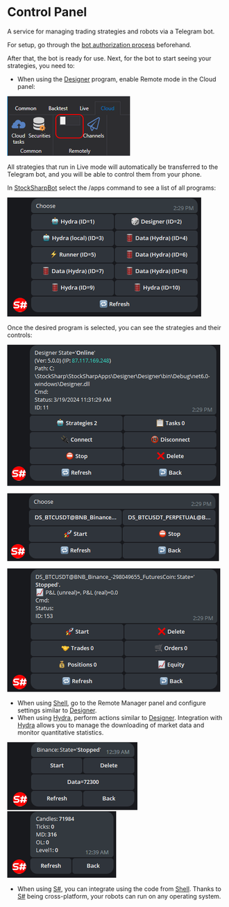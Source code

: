 # Control Panel

A service for managing trading strategies and robots via a Telegram bot.

For setup, go through the [bot authorization process](authorization.md) beforehand.

After that, the bot is ready for use. Next, for the bot to start seeing your strategies, you need to:

 - When using the [Designer](../designer.md) program, enable Remote mode in the Cloud panel:

  ![DesignerRibbon.png](../../images/designerribbon.png)

  All strategies that run in Live mode will automatically be transferred to the Telegram bot, and you will be able to control them from your phone.

  In [StockSharpBot](https://t.me/StockSharpBot) select the /apps command to see a list of all programs:

  ![TelegramControlApps.png](../../images/telegramcontrolapps.png)

  Once the desired program is selected, you can see the strategies and their controls:

  ![TelegramControlApp.png](../../images/telegramcontrolapp.png)

  ![TelegramControlStrategies.png](../../images/telegramcontrolstrategies.png)

  ![TelegramControlStrategy.png](../../images/telegramcontrolstrategy.png)

 - When using [Shell](../shell.md), go to the Remote Manager panel and configure settings similar to [Designer](../designer.md).
 - When using [Hydra](../hydra.md), perform actions similar to [Designer](../designer.md). Integration with [Hydra](../hydra.md) allows you to manage the downloading of market data and monitor quantitative statistics.

  ![TelegramHydra.png](../../images/telegramhydra.png)
  ![TelegramHydraStat.png](../../images/telegramhydrastat.png)

 - When using [S#](../api.md), you can integrate using the code from [Shell](../shell.md). Thanks to [S#](../api.md) being cross-platform, your robots can run on any operating system.

